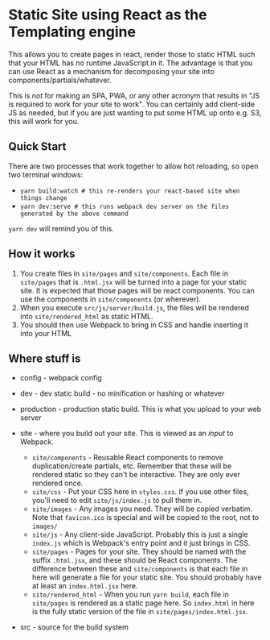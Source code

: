 # Static Site using React as the Templating engine

This allows you to create pages in react, render those to static HTML such that your HTML has no runtime JavaScript in it.  The advantage is that you can use
React as a mechanism for decomposing your site into components/partials/whatever.

This is *not* for making an SPA,  PWA, or any other acronym that results in "JS is required to work for your site to work".  You can certainly add
client-side JS as needed, but if you are just wanting to put some HTML up onto e.g. S3, this will work for you.

## Quick Start

There are two processes that work together to allow hot reloading, so open two terminal windows:

* `yarn build:watch # this re-renders your react-based site when things change`
* `yarn dev:serve # this runs webpack dev server on the files generated by the above command`

`yarn dev` will remind you of this.


## How it works

1. You create files in `site/pages` and `site/components`.  Each file in `site/pages` that is `.html.jsx` will be turned into a page for your static site.
   It is expected that those pages will be react components.  You can use the components in `site/components` (or wherever).
2. When you execute `src/js/server/build.js`, the files will be rendered into `site/rendered_html` as static HTML.
3. You should then use Webpack to bring in CSS and handle inserting it into your HTML

## Where stuff is

* config - webpack config
* dev - dev static build - no minification or hashing or whatever
* production - production static build.  This is what you upload to your web server
* site - where you build out your site.  This is viewed as an *input* to Webpack.

  * `site/components` - Reusable React components to remove duplication/create partials, etc.  Remember that these will be rendered static so they can't be interactive.  They are only ever rendered once.
  * `site/css` - Put your CSS here in `styles.css`.  If you use other files, you'll need to edit `site/js/index.js` to pull them in.
  * `site/images` - Any images you need.  They will be copied verbatim.  Note that `favicon.ico` is special and will be copied to the root, not to `images/`
  * `site/js` - Any client-side JavaScript.  Probably this is just a single `index.js` which is Webpack's entry point and it just brings in CSS.
  * `site/pages` - Pages for your site.  They should be named with the suffix `.html.jsx`, and these should be React components.  The difference between these and `site/components` is that each file in here will generate a file for your static site.  You should probably have at least an `index.html.jsx` here.
  * `site/rendered_html` - When you run `yarn build`, each file in `site/pages` is rendered as a static page here.  So `index.html` in here is the fully static version of the file in `site/pages/index.html.jsx`.
* src - source for the build system
